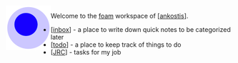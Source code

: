 <img src="attachments/foam-icon.png" width=100 align="left">

Welcome to the [foam](https://foambubble.github.io/foam/) workspace of [[ankostis]].

- [[inbox]] - a place to write down quick notes to be categorized later
- [[todo]] - a place to keep track of things to do
- [[JRC]] - tasks for my job


[//begin]: # "Autogenerated link references for markdown compatibility"
[ankostis]: ankostis.md "Ankostis"
[inbox]: inbox.md "Inbox"
[todo]: todo.md "Todo"
[JRC]: JRC.md "JRC"
[//end]: # "Autogenerated link references"
